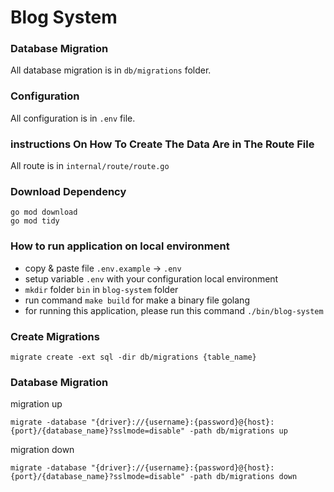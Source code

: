 # Blog System

### Database Migration
All database migration is in `db/migrations` folder.

### Configuration
All configuration is in `.env` file.

### instructions On How To Create The Data Are in The Route File
All route is in `internal/route/route.go`

### Download Dependency
```shell
go mod download
go mod tidy
```

### How to run application on local environment
- copy & paste file `.env.example` -> `.env`
- setup variable `.env` with your configuration local environment
- `mkdir` folder `bin` in `blog-system` folder
- run command `make build` for make a binary file golang
- for running this application, please run this command `./bin/blog-system`

### Create Migrations
```shell
migrate create -ext sql -dir db/migrations {table_name}
```


### Database Migration
migration up
```shell
migrate -database "{driver}://{username}:{password}@{host}:{port}/{database_name}?sslmode=disable" -path db/migrations up

```

migration down
```shell
migrate -database "{driver}://{username}:{password}@{host}:{port}/{database_name}?sslmode=disable" -path db/migrations down
```
